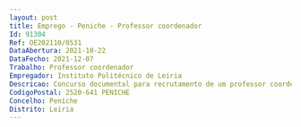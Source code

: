 ```yaml
--- 
layout: post
title: Emprego - Peniche - Professor coordenador
Id: 91304
Ref: OE202110/0531
DataAbertura: 2021-10-22
DataFecho: 2021-12-07
Trabalho: Professor coordenador
Empregador: Instituto Politécnico de Leiria
Descricao: Concurso documental para recrutamento de um professor coordenador, na área disciplinar de Ciências do Ambiente — Sustentabilidade e Recursos Marinhos da Escola Superior de Turismo e Tecnologia do Mar do Politécnico de Leiria.
CodigoPostal: 2520-641 PENICHE
Concelho: Peniche
Distrito: Leiria
--- 
```

